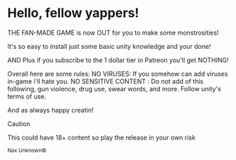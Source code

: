 # Hello, fellow yappers!
THE FAN-MADE GAME is now OUT for you to make some monstrosities!

It's so easy to install just some basic unity knowledge and your done!

AND Plus if you subscribe to the 1 dollar tier in Patreon you'll get NOTHING!

Overall here are some rules:
NO VIRUSES: If you somehow can add viruses in-game i'll hate you.
NO SENSITIVE CONTENT : Do not add of this following, gun violence, drug use, swear words, and more.
Follow unity's terms of use.

And as always happy creatin!

> [!CAUTION]
> This could have 18+ content so play the release in your own risk

<sup>Nax Unknown©</sup>
